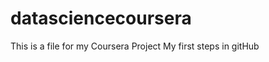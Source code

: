 datasciencecoursera
===================

This is a file for my Coursera Project
My first steps in gitHub
